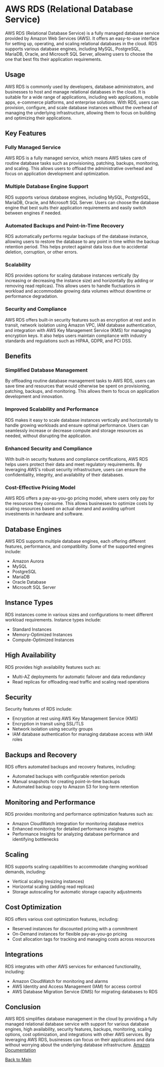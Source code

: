 # AWS RDS (Relational Database Service)
AWS RDS (Relational Database Service) is a fully managed database service provided by Amazon Web Services (AWS). It offers an easy-to-use interface for setting up, operating, and scaling relational databases in the cloud. RDS supports various database engines, including MySQL, PostgreSQL, MariaDB, Oracle, and Microsoft SQL Server, allowing users to choose the one that best fits their application requirements.

## Usage

AWS RDS is commonly used by developers, database administrators, and businesses to host and manage relational databases in the cloud. It is suitable for a wide range of applications, including web applications, mobile apps, e-commerce platforms, and enterprise solutions. With RDS, users can provision, configure, and scale database instances without the overhead of managing the underlying infrastructure, allowing them to focus on building and optimizing their applications.

## Key Features

### Fully Managed Service

AWS RDS is a fully managed service, which means AWS takes care of routine database tasks such as provisioning, patching, backups, monitoring, and scaling. This allows users to offload the administrative overhead and focus on application development and optimization.

### Multiple Database Engine Support

RDS supports various database engines, including MySQL, PostgreSQL, MariaDB, Oracle, and Microsoft SQL Server. Users can choose the database engine that best suits their application requirements and easily switch between engines if needed.

### Automated Backups and Point-in-Time Recovery

RDS automatically performs regular backups of the database instance, allowing users to restore the database to any point in time within the backup retention period. This helps protect against data loss due to accidental deletion, corruption, or other errors.

### Scalability

RDS provides options for scaling database instances vertically (by increasing or decreasing the instance size) and horizontally (by adding or removing read replicas). This allows users to handle fluctuations in workload and accommodate growing data volumes without downtime or performance degradation.

### Security and Compliance

AWS RDS offers built-in security features such as encryption at rest and in transit, network isolation using Amazon VPC, IAM database authentication, and integration with AWS Key Management Service (KMS) for managing encryption keys. It also helps users maintain compliance with industry standards and regulations such as HIPAA, GDPR, and PCI DSS.

## Benefits

### Simplified Database Management

By offloading routine database management tasks to AWS RDS, users can save time and resources that would otherwise be spent on provisioning, patching, backups, and monitoring. This allows them to focus on application development and innovation.

### Improved Scalability and Performance

RDS makes it easy to scale database instances vertically and horizontally to handle growing workloads and ensure optimal performance. Users can seamlessly increase or decrease compute and storage resources as needed, without disrupting the application.

### Enhanced Security and Compliance

With built-in security features and compliance certifications, AWS RDS helps users protect their data and meet regulatory requirements. By leveraging AWS's robust security infrastructure, users can ensure the confidentiality, integrity, and availability of their databases.

### Cost-Effective Pricing Model

AWS RDS offers a pay-as-you-go pricing model, where users only pay for the resources they consume. This allows businesses to optimize costs by scaling resources based on actual demand and avoiding upfront investments in hardware and software.
## Database Engines

AWS RDS supports multiple database engines, each offering different features, performance, and compatibility. Some of the supported engines include:

- Amazon Aurora
- MySQL
- PostgreSQL
- MariaDB
- Oracle Database
- Microsoft SQL Server

## Instance Types

RDS instances come in various sizes and configurations to meet different workload requirements. Instance types include:

- Standard Instances
- Memory-Optimized Instances
- Compute-Optimized Instances

## High Availability

RDS provides high availability features such as:

- Multi-AZ deployments for automatic failover and data redundancy
- Read replicas for offloading read traffic and scaling read operations

## Security

Security features of RDS include:

- Encryption at rest using AWS Key Management Service (KMS)
- Encryption in transit using SSL/TLS
- Network isolation using security groups
- IAM database authentication for managing database access with IAM roles

## Backups and Recovery

RDS offers automated backups and recovery features, including:

- Automated backups with configurable retention periods
- Manual snapshots for creating point-in-time backups
- Automated backup copy to Amazon S3 for long-term retention

## Monitoring and Performance

RDS provides monitoring and performance optimization features such as:

- Amazon CloudWatch integration for monitoring database metrics
- Enhanced monitoring for detailed performance insights
- Performance Insights for analyzing database performance and identifying bottlenecks

## Scaling

RDS supports scaling capabilities to accommodate changing workload demands, including:

- Vertical scaling (resizing instances)
- Horizontal scaling (adding read replicas)
- Storage autoscaling for automatic storage capacity adjustments

## Cost Optimization

RDS offers various cost optimization features, including:

- Reserved instances for discounted pricing with a commitment
- On-Demand instances for flexible pay-as-you-go pricing
- Cost allocation tags for tracking and managing costs across resources

## Integrations

RDS integrates with other AWS services for enhanced functionality, including:

- Amazon CloudWatch for monitoring and alarms
- AWS Identity and Access Management (IAM) for access control
- AWS Database Migration Service (DMS) for migrating databases to RDS

## Conclusion

AWS RDS simplifies database management in the cloud by providing a fully managed relational database service with support for various database engines, high availability, security features, backups, monitoring, scaling options, cost optimization, and integrations with other AWS services. By leveraging AWS RDS, businesses can focus on their applications and data without worrying about the underlying database infrastructure. [Amazon Documentation](https://docs.aws.amazon.com/AmazonRDS/latest/UserGuide/Welcome.html)




[Back to Main](readme.md)
